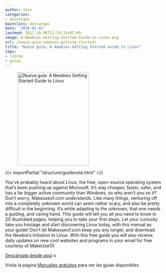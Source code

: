 ```yaml
---
author: alex
categories:
- descargas
mainclass: descargas
date: '2016-01-01'
lastmod: 2017-10-06T11:33:15+01:00
image: A-Newbies-Getting-Started-Guide-to-Linux.png
url: /nueva-guia-newbies-getting-started/
title: "Nueva guía: A Newbies Getting Started Guide to Linux"
tags:
- libros
- guias
---
```


<figure>
    <img sizes="(min-width: 229px) 229px, 100vw" on="tap:lightbox1" role="button" tabindex="0" layout="responsive" src="/img/A-Newbies-Getting-Started-Guide-to-Linux.png" alt="Nueva guía: A Newbies Getting Started Guide to Linux" title="Nueva guía: A Newbies Getting Started Guide to Linux" width="229" height="300"></img>
</figure>

{{< importPartial "structure/guidenote.html" >}}

You&#8217;ve probably heard about Linux, the free, open-source operating system that&#8217;s been pushing up against Microsoft. It&#8217;s way cheaper, faster, safer, and has a far bigger active community than Windows, so why aren&#8217;t you on it? Don&#8217;t worry, Makeuseof.com understands. Like many things, venturing off into a completely unknown world can seem rather scary, and also be pretty difficult in the beginning. It&#8217;s while adapting to the unknown, that one needs a guiding, and caring hand. This guide will tell you all you need to know in 20 illustrated pages, helping you to take your first steps. Let your curiosity take you hostage and start discovering Linux today, with this manual as your guide! Don&#8217;t let Makeuseof.com keep you any longer, and download the Newbie&#8217;s Initiation to Linux. With this free guide you will also receive daily updates on new cool websites and programs in your email for free courtesy of MakeUseOf.

<a target="_blank" href="http://elbauldelprogramador.tradepub.com/c/pubRD.mpl?sr=oc&_t=oc:&pc=w_make07/prgm.cgi" class="descargar">Descárgala desde aqui</a> o

Visita la página [Manuales gratuitos][3] para ver las guías disponibles

 [2]: http://elbauldelprogramador.tradepub.com/c/pubRD.mpl?sr=oc&_t=oc:&pc;=w_make07/prgm.cgi
 [3]: http://bashyc.blogspot.com/p/guias-gratuitas.html
